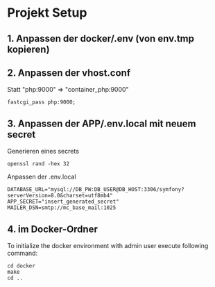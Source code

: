 # Projekt Setup

## 1. Anpassen der docker/.env (von env.tmp kopieren)

## 2. Anpassen der vhost.conf

Statt "php:9000" => "container_php:9000"

```
fastcgi_pass php:9000;
```

## 3. Anpassen der APP/.env.local mit neuem secret

Generieren eines secrets
```
openssl rand -hex 32
```

Anpassen der .env.local
```
DATABASE_URL="mysql://DB_PW:DB_USER@DB_HOST:3306/symfony?serverVersion=8.0&charset=utf8mb4"
APP_SECRET="insert_generated_secret"
MAILER_DSN=smtp://mc_base_mail:1025
```

## 4. im Docker-Ordner

To initialize the docker environment with admin user execute following command:

```
cd docker
make
cd ..
```

